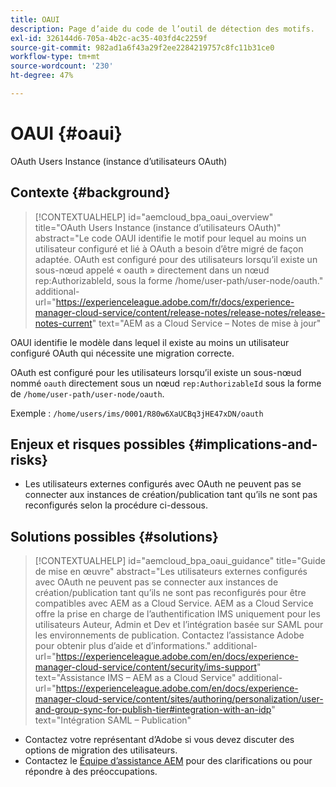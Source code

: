 ```yaml
---
title: OAUI
description: Page d’aide du code de l’outil de détection des motifs.
exl-id: 326144d6-705a-4b2c-ac35-403fd4c2259f
source-git-commit: 982ad1a6f43a29f2ee2284219757c8fc11b31ce0
workflow-type: tm+mt
source-wordcount: '230'
ht-degree: 47%

---
```


# OAUI {#oaui}

OAuth Users Instance (instance d’utilisateurs OAuth)

## Contexte {#background}

>[!CONTEXTUALHELP]
>id="aemcloud_bpa_oaui_overview"
>title="OAuth Users Instance (instance d’utilisateurs OAuth)"
>abstract="Le code OAUI identifie le motif pour lequel au moins un utilisateur configuré et lié à OAuth a besoin d’être migré de façon adaptée. OAuth est configuré pour des utilisateurs lorsqu’il existe un sous-nœud appelé « oauth » directement dans un nœud rep:AuthorizableId, sous la forme /home/user-path/user-node/oauth."
>additional-url="https://experienceleague.adobe.com/fr/docs/experience-manager-cloud-service/content/release-notes/release-notes/release-notes-current" text="AEM as a Cloud Service – Notes de mise à jour"

OAUI identifie le modèle dans lequel il existe au moins un utilisateur configuré OAuth qui nécessite une migration correcte.

OAuth est configuré pour les utilisateurs lorsqu’il existe un sous-nœud nommé `oauth` directement sous un nœud `rep:AuthorizableId` sous la forme de `/home/user-path/user-node/oauth`.

Exemple : `/home/users/ims/0001/R80w6XaUCBq3jHE47xDN/oauth`

## Enjeux et risques possibles {#implications-and-risks}

* Les utilisateurs externes configurés avec OAuth ne peuvent pas se connecter aux instances de création/publication tant qu’ils ne sont pas reconfigurés selon la procédure ci-dessous.

## Solutions possibles {#solutions}

>[!CONTEXTUALHELP]
>id="aemcloud_bpa_oaui_guidance"
>title="Guide de mise en œuvre"
>abstract="Les utilisateurs externes configurés avec OAuth ne peuvent pas se connecter aux instances de création/publication tant qu’ils ne sont pas reconfigurés pour être compatibles avec AEM as a Cloud Service. AEM as a Cloud Service offre la prise en charge de l’authentification IMS uniquement pour les utilisateurs Auteur, Admin et Dev et l’intégration basée sur SAML pour les environnements de publication. Contactez l’assistance Adobe pour obtenir plus d’aide et d’informations."
>additional-url="https://experienceleague.adobe.com/en/docs/experience-manager-cloud-service/content/security/ims-support" text="Assistance IMS – AEM as a Cloud Service"
>additional-url="https://experienceleague.adobe.com/en/docs/experience-manager-cloud-service/content/sites/authoring/personalization/user-and-group-sync-for-publish-tier#integration-with-an-idp" text="Intégration SAML – Publication"

* Contactez votre représentant d’Adobe si vous devez discuter des options de migration des utilisateurs.
* Contactez le [Équipe d’assistance AEM](https://helpx.adobe.com/fr/enterprise/using/support-for-experience-cloud.html) pour des clarifications ou pour répondre à des préoccupations.
